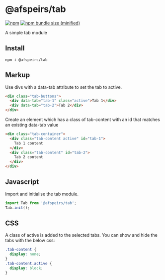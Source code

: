 # @afspeirs/tab

[![npm](https://img.shields.io/npm/v/@afspeirs/tab.svg)](git@github.com:afspeirs/tab.git)
[![npm bundle size (minified)](https://img.shields.io/bundlephobia/min/@afspeirs/tab.svg)](https://github.com/afspeirs/tab)

A simple tab module

## Install
```
npm i @afspeirs/tab
```

## Markup

Use divs with a data-tab attribute to set the tab to active.


```html
<div class="tab-buttons">
  <div data-tab="tab-1" class="active">Tab 1</div>
  <div data-tab="tab-2">Tab 2</div>
</div>
```

Create an element which has a class of tab-content with an id that matches an existing data-tab value

```html
<div class="tab-container">
  <div class="tab-content active" id="tab-1">
    Tab 1 content
  </div>
  <div class="tab-content" id="tab-2">
    Tab 2 content
  </div>
</div>
```

## Javascript

Import and initialise the tab module.

```js
import Tab from '@afspeirs/tab';
Tab.init();
```

## CSS

A class of active is added to the selected tabs. You can show and hide the tabs with the below css:

```css
.tab-content {
  display: none;
}
.tab-content.active {
  display: block;
}
```
